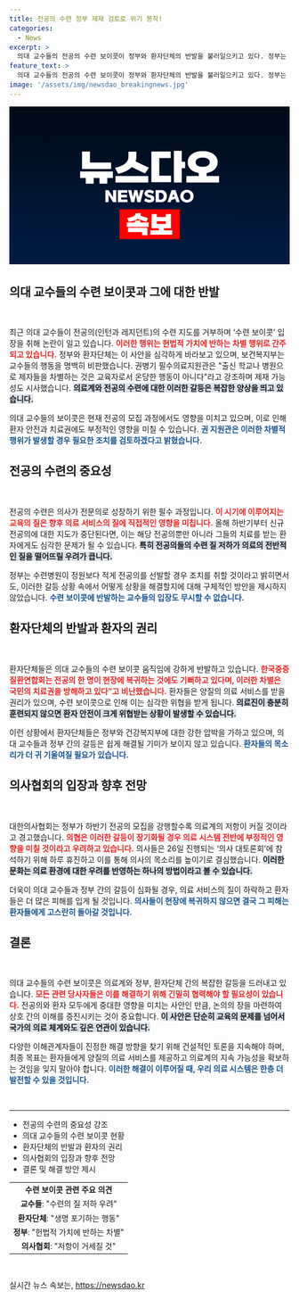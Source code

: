 ```yaml
---
title: 전공의 수련 정부 제재 검토로 위기 봉착!
categories:
  - News
excerpt: >
  의대 교수들의 전공의 수련 보이콧이 정부와 환자단체의 반발을 불러일으키고 있다. 정부는 헌법적 가치에 반하는 차별 행위로 제재를 시사하며, 환자 생명 포기 행위로 비난받고 있다. 의대 교수들의 저항이 의료계에 미칠 영향은?
feature_text: >
  의대 교수들의 전공의 수련 보이콧이 정부와 환자단체의 반발을 불러일으키고 있다. 정부는 헌법적 가치에 반하는 차별 행위로 제재를 시사하며, 환자 생명 포기 행위로 비난받고 있다. 의대 교수들의 저항이 의료계에 미칠 영향은?
image: '/assets/img/newsdao_breakingnews.jpg'
---
```


<p><img src="/assets/img/newsdao_breakingnews.jpg" alt="pcversion 속보" /></p>

<h2 data-ke-size="size26">의대 교수들의 수련 보이콧과 그에 대한 반발</h2>

<p data-ke-size="size16">&nbsp;</p>

<p>최근 의대 교수들이 전공의(인턴과 레지던트)의 수련 지도를 거부하며 ‘수련 보이콧’ 입장을 취해 논란이 일고 있습니다. <b><span style="color: #ee2323;">이러한 행위는 헌법적 가치에 반하는 차별 행위로 간주되고 있습니다.</span></b> 정부와 환자단체는 이 사안을 심각하게 바라보고 있으며, 보건복지부는 교수들의 행동을 명백히 비판했습니다. 권병기 필수의료지원관은 "출신 학교나 병원으로 제자들을 차별하는 것은 교육자로서 온당한 행동이 아니다"라고 강조하며 제재 가능성도 시사했습니다. <b><span style="background-color: #21538527;">의료계와 전공의 수련에 대한 이러한 갈등은 복잡한 양상을 띄고 있습니다.</span></b> </p>

<p>의대 교수들의 보이콧은 현재 전공의 모집 과정에서도 영향을 미치고 있으며, 이로 인해 환자 안전과 치료권에도 부정적인 영향을 미칠 수 있습니다. <b><span style="color: #1a5490;">권 지원관은 이러한 차별적 행위가 발생할 경우 필요한 조치를 검토하겠다고 밝혔습니다.</span></b> </p>

<h2 data-ke-size="size26">전공의 수련의 중요성</h2>

<p data-ke-size="size16">&nbsp;</p>

<p>전공의 수련은 의사가 전문의로 성장하기 위한 필수 과정입니다. <b><span style="color: #ee2323;">이 시기에 이루어지는 교육의 질은 향후 의료 서비스의 질에 직접적인 영향을 미칩니다.</span></b> 올해 하반기부터 신규 전공의에 대한 지도가 중단된다면, 이는 해당 전공의뿐만 아니라 그들의 치료를 받는 환자에게도 심각한 문제가 될 수 있습니다. <b><span style="background-color: #21538527;">특히 전공의들의 수련 질 저하가 의료의 전반적인 질을 떨어뜨릴 우려가 큽니다.</span></b> </p>

<p>정부는 수련병원이 정원보다 적게 전공의를 선발할 경우 조치를 취할 것이라고 밝히면서도, 이러한 갈등 상황 속에서 어떻게 상황을 해결할지에 대해 구체적인 방안을 제시하지 않았습니다. <b><span style="color: #1a5490;">수련 보이콧에 반발하는 교수들의 입장도 무시할 수 없습니다.</span></b></p>

<h2 data-ke-size="size26">환자단체의 반발과 환자의 권리</h2>

<p data-ke-size="size16">&nbsp;</p>

<p>환자단체들은 의대 교수들의 수련 보이콧 움직임에 강하게 반발하고 있습니다. <b><span style="color: #ee2323;">한국중증질환연합회는 전공의 한 명이 현장에 복귀하는 것에도 기뻐하고 있다며, 이러한 차별은 국민의 치료권을 방해하고 있다”고 비난했습니다.</span></b> 환자들은 양질의 의료 서비스를 받을 권리가 있으며, 수련 보이콧으로 인해 이는 심각한 위협을 받게 됩니다. <b><span style="background-color: #21538527;">의료진이 충분히 훈련되지 않으면 환자 안전이 크게 위협받는 상황이 발생할 수 있습니다.</span></b></p>

<p>이런 상황에서 환자단체들은 정부와 건강복지부에 대한 강한 압박을 가하고 있으며, 의대 교수들과 정부 간의 갈등은 쉽게 해결될 기미가 보이지 않고 있습니다. <b><span style="color: #1a5490;">환자들의 목소리가 더 귀 기울여질 필요가 있습니다.</span></b></p>

<h2 data-ke-size="size26">의사협회의 입장과 향후 전망</h2>

<p data-ke-size="size16">&nbsp;</p>

<p>대한의사협회는 정부가 하반기 전공의 모집을 강행할수록 의료계의 저항이 커질 것이라고 경고했습니다. <b><span style="color: #ee2323;">의협은 이러한 갈등이 장기화될 경우 의료 시스템 전반에 부정적인 영향을 미칠 것이라고 우려하고 있습니다.</span></b> 의사들은 26일 진행되는 ‘의사 대토론회’에 참석하기 위해 하루 휴진하고 이를 통해 의사의 목소리를 높이기로 결심했습니다. <b><span style="background-color: #21538527;">이러한 문화는 의료 환경에 대한 우려를 반영하는 하나의 방법이라고 볼 수 있습니다.</span></b> </p>

<p>더욱이 의대 교수들과 정부 간의 갈등이 심화될 경우, 의료 서비스의 질이 하락하고 환자들은 더 많은 피해를 입게 될 것입니다. <b><span style="color: #1a5490;">의사들이 현장에 복귀하지 않으면 결국 그 피해는 환자들에게 고스란히 돌아갈 것입니다.</span></b></p>

<h2 data-ke-size="size26">결론</h2>

<p data-ke-size="size16">&nbsp;</p>

<p>의대 교수들의 수련 보이콧은 의료계와 정부, 환자단체 간의 복잡한 갈등을 드러내고 있습니다. <b><span style="color: #ee2323;">모든 관련 당사자들은 이를 해결하기 위해 긴밀히 협력해야 할 필요성이 있습니다.</span></b> 전공의와 환자 모두에게 중대한 영향을 미치는 사안인 만큼, 논의의 장을 마련하여 상호 간의 이해를 증진시키는 것이 중요합니다. <b><span style="background-color: #21538527;">이 사안은 단순히 교육의 문제를 넘어서 국가의 의료 체계와도 깊은 연관이 있습니다.</span></b></p>

<p>다양한 이해관계자들이 진정한 해결 방향을 찾기 위해 건설적인 토론을 지속해야 하며, 최종 목표는 환자들에게 양질의 의료 서비스를 제공하고 의료계의 지속 가능성을 확보하는 것임을 잊지 말아야 합니다. <b><span style="color: #1a5490;">이러한 해결이 이루어질 때, 우리 의료 시스템은 한층 더 발전할 수 있을 것입니다.</span></b> </p>

<p data-ke-size="size16">&nbsp;</p> 

<hr>

<ul>
    <li>전공의 수련의 중요성 강조</li>
    <li>의대 교수들의 수련 보이콧 현황</li>
    <li>환자단체의 반발과 환자의 권리</li>
    <li>의사협회의 입장과 향후 전망</li>
    <li>결론 및 해결 방안 제시</li>
</ul>

<table>
    <tr>
        <td style="text-align: center; height: 17px;"><b>수련 보이콧 관련 주요 의견</b></td>
    </tr>
    <tr>
        <td style="text-align: center; height: 17px;"><b>교수들</b>: "수련의 질 저하 우려"</td>
    </tr>
    <tr>
        <td style="text-align: center; height: 17px;"><b>환자단체</b>: "생명 포기하는 행동"</td>
    </tr>
    <tr>
        <td style="text-align: center; height: 17px;"><b>정부</b>: "헌법적 가치에 반하는 차별"</td>
    </tr>
    <tr>
        <td style="text-align: center; height: 17px;"><b>의사협회</b>: "저항이 거세질 것"</td>
    </tr>
</table> 

<p data-ke-size="size16">&nbsp;</p>
실시간 뉴스 속보는, <a href="https://newsdao.kr" rel="dofollow">https://newsdao.kr</a>


